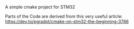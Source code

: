 A simple cmake project for STM32

Parts of the Code are derived from this very useful article:
https://dev.to/pgradot/cmake-on-stm32-the-beginning-3766
